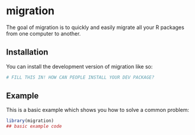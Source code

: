 
# migration

<!-- badges: start -->
<!-- badges: end -->

The goal of migration is to quickly and easily migrate all your R packages from one computer to another. 

## Installation

You can install the development version of migration like so:

``` r
# FILL THIS IN! HOW CAN PEOPLE INSTALL YOUR DEV PACKAGE?
```

## Example

This is a basic example which shows you how to solve a common problem:

``` r
library(migration)
## basic example code
```

